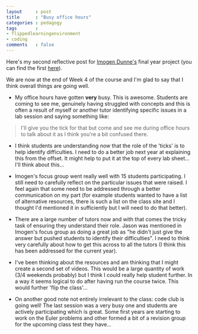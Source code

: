 ```yaml
---
layout     : post
title      : "Busy office hours"
categories : pedagogy
tags       :
- flippedlearningenvironment
- coding
comments   : false
---
```


Here's my second reflective post for [Imogen Dunne's](http://vincent-knight.com/research/students/current/2014/09/30/Imogen-Dunne/) final year project (you can find the first [here]({{site.baseurl}}/pedagogy/2014/10/13/reflecting-on-a-first-week-of-learning/)).

We are now at the end of Week 4 of the course and I'm glad to say that I think overall things are going well.

- My office hours have gotten **very** busy.
This is awesome.
Students are coming to see me, genuinely having struggled with concepts and this is often a result of myself or another tutor identifying specific issues in a lab session and saying something like:

> I'll give you the tick for that but come and see me during office hours to talk about it as I think you're a bit confused there.

- I think students are understanding _now_ that the role of the 'ticks' is to help identify difficulties.
I need to do a better job next year at explaining this from the offset.
It might help to put it at the top of every lab sheet...
I'll think about this...

- Imogen's focus group went really well with 15 students participating.
I still need to carefully reflect on the particular issues that were raised.
I feel again that some need to be addressed through a better communication on my part (for example students wanted to have a list of alternative resources, there is such a list on the class site and I thought I'd mentioned it in sufficiently but I will need to do that better).

- There are a large number of tutors now and with that comes the tricky task of ensuring they understand their role.
Jason was mentioned in Imogen's focus group as doing a great job as "he didn't just give the answer but pushed students to identify their difficulties".
I need to think very carefully about how to get this across to all the tutors (I think this has been addressed for the current year).

- I've been thinking about the resources and am thinking that I might create a second set of videos.
This would be a large quantity of work (3/4 weekends probably) but I think I could really help student further.
In a way it seems logical to do after having run the course twice. This would further 'flip the class'...

- On another good note not entirely irrelevant to the class: code club is going well!
The last session was a very busy one and students are actively participating which is great.
Some first years are starting to work on the Euler problems and other formed a bit of a revision group for the upcoming class test they have...
